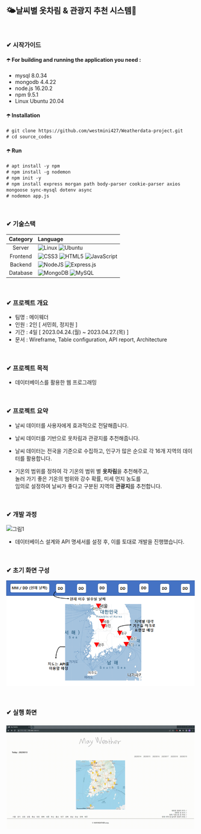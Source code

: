 ## 🌤️날씨별 옷차림 & 관광지 추천 시스템👗

<br/>

###  ✔ 시작가이드
#### ☂️ For building and running the application you need :
- mysql 8.0.34
- mongodb 4.4.22
- node.js 16.20.2
- npm 9.5.1
- Linux Ubuntu 20.04

#### ☂️ Installation
```
# git clone https://github.com/westmini427/Weatherdata-project.git
# cd source_codes
```
#### ☂️ Run
```
# apt install -y npm
# npm install -g nodemon
# npm init -y
# npm install express morgan path body-parser cookie-parser axios mongoose sync-mysql dotenv async
# nodemon app.js
```
<br/>

### ✔ 기술스택

|Category|Language|
|:--:|:--|
|Server|![Linux](https://img.shields.io/badge/Linux-FCC624?style=for-the-badge&logo=linux&logoColor=black) ![Ubuntu](https://img.shields.io/badge/Ubuntu-E95420?style=for-the-badge&logo=ubuntu&logoColor=white)|
|Frontend|![CSS3](https://img.shields.io/badge/css3-%231572B6.svg?style=for-the-badge&logo=css3&logoColor=white) ![HTML5](https://img.shields.io/badge/html5-%23E34F26.svg?style=for-the-badge&logo=html5&logoColor=white) ![JavaScript](https://img.shields.io/badge/javascript-%23323330.svg?style=for-the-badge&logo=javascript&logoColor=%23F7DF1E) |
|Backend|![NodeJS](https://img.shields.io/badge/node.js-6DA55F?style=for-the-badge&logo=node.js&logoColor=white) ![Express.js](https://img.shields.io/badge/express.js-%23404d59.svg?style=for-the-badge&logo=express&logoColor=%2361DAFB)|
|Database|![MongoDB](https://img.shields.io/badge/MongoDB-%234ea94b.svg?style=for-the-badge&logo=mongodb&logoColor=white) ![MySQL](https://img.shields.io/badge/mysql-%2300f.svg?style=for-the-badge&logo=mysql&logoColor=white)|

<br/>

### ✔ 프로젝트 개요

- 팀명 : 메이웨더
- 인원 : 2인 [ 서민희, 정지원 ]
- 기간 : 4일 [ 2023.04.24.(월) ~ 2023.04.27.(목) ]
- 문서 : Wireframe, Table configuration, API report, Architecture

<br/>

### ✔ 프로젝트 목적
- 데이터베이스를 활용한 웹 프로그래밍

<br/>

### ✔ 프로젝트 요약

- 날씨 데이터를 사용자에게 효과적으로 전달해줍니다.

- 날씨 데이터를 기반으로 옷차림과 관광지를 추천해줍니다.

- 날씨 데이터는 전국을 기준으로 수집하고, 인구가 많은 순으로 각 16개 지역의 데이터를 활용합니다.

- 기온의 범위를 정하여 각 기온의 범위 별 **옷차림**을 추천해주고, <br/>
놀러 가기 좋은 기온의 범위와 강수 확률, 미세 먼지 농도를 <br/>
임의로 설정하여 날씨가 좋다고 구분된 지역의 **관광지**를 추천합니다.

<br/>

### ✔ 개발 과정
![그림1](https://github.com/westmini427/Weatherdata-project/assets/127065150/e7d9930c-1990-41d8-b819-3d2259dc827a)

- 데이터베이스 설계와 API 명세서를 설정 후, 이를 토대로 개발을 진행했습니다.

<br/>

### ✔ 초기 화면 구성
![Alt text](wireframe.png)

<br/>

### ✔ 실행 화면
![Alt text](%EB%A9%94%EC%9D%B4%EC%9B%A8%EB%8D%94.gif)
